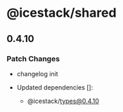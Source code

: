 # @icestack/shared

## 0.4.10

### Patch Changes

- changelog init

- Updated dependencies []:
  - @icestack/types@0.4.10

